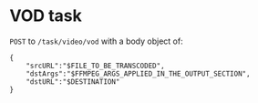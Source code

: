 # VOD task

`POST` to `/task/video/vod` with a body object of:

```
{
    "srcURL":"$FILE_TO_BE_TRANSCODED",
    "dstArgs":"$FFMPEG_ARGS_APPLIED_IN_THE_OUTPUT_SECTION",
    "dstURL":"$DESTINATION"
}
```
